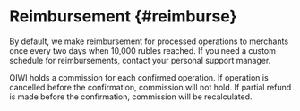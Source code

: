 # Reimbursement {#reimburse}

By default, we make reimbursement for processed operations to merchants once every two days when 10,000 rubles reached. If you need a custom schedule for reimbursements, contact your personal support manager.

QIWI holds a commission for each confirmed operation. If operation is cancelled before the confirmation, commission will not hold.  If partial refund is made before the confirmation, commission will be recalculated.

